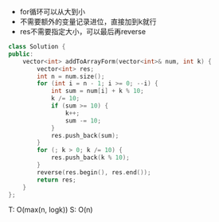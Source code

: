 - for循环可以从大到小
- 不需要额外的变量记录进位，直接加到k就行
- res不需要指定大小，可以最后再reverse
```cpp
class Solution {
public:
    vector<int> addToArrayForm(vector<int>& num, int k) {
        vector<int> res;
        int n = num.size();
        for (int i = n - 1; i >= 0; --i) {
            int sum = num[i] + k % 10;
            k /= 10;
            if (sum >= 10) {
                k++;
                sum -= 10;
            }
            res.push_back(sum);
        }
        for (; k > 0; k /= 10) {
            res.push_back(k % 10);
        }
        reverse(res.begin(), res.end());
        return res;
    }
};
```
T: O(max(n, logk))
S: O(n)

